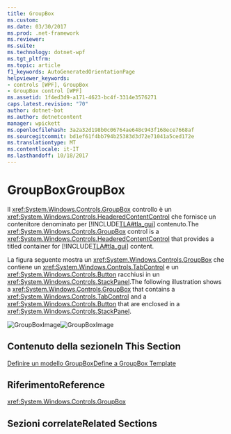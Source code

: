 ```yaml
---
title: GroupBox
ms.custom: 
ms.date: 03/30/2017
ms.prod: .net-framework
ms.reviewer: 
ms.suite: 
ms.technology: dotnet-wpf
ms.tgt_pltfrm: 
ms.topic: article
f1_keywords: AutoGeneratedOrientationPage
helpviewer_keywords:
- controls [WPF], GroupBox
- GroupBox control [WPF]
ms.assetid: 1f4ed3d9-a171-4623-bc4f-3314e3576271
caps.latest.revision: "70"
author: dotnet-bot
ms.author: dotnetcontent
manager: wpickett
ms.openlocfilehash: 3a2a32d198b0c06764ae648c943f168ece7668af
ms.sourcegitcommit: bd1ef61f4bb794b25383d3d72e71041a5ced172e
ms.translationtype: MT
ms.contentlocale: it-IT
ms.lasthandoff: 10/18/2017
---
```

# <a name="groupbox"></a><span data-ttu-id="0866a-102">GroupBox</span><span class="sxs-lookup"><span data-stu-id="0866a-102">GroupBox</span></span>
<span data-ttu-id="0866a-103">Il <xref:System.Windows.Controls.GroupBox> controllo è un <xref:System.Windows.Controls.HeaderedContentControl> che fornisce un contenitore denominato per [!INCLUDE[TLA#tla_gui](../../../../includes/tlasharptla-gui-md.md)] contenuto.</span><span class="sxs-lookup"><span data-stu-id="0866a-103">The <xref:System.Windows.Controls.GroupBox> control is a <xref:System.Windows.Controls.HeaderedContentControl> that provides a titled container for [!INCLUDE[TLA#tla_gui](../../../../includes/tlasharptla-gui-md.md)] content.</span></span>  
  
 <span data-ttu-id="0866a-104">La figura seguente mostra un <xref:System.Windows.Controls.GroupBox> che contiene un <xref:System.Windows.Controls.TabControl> e un <xref:System.Windows.Controls.Button> racchiusi in un <xref:System.Windows.Controls.StackPanel>.</span><span class="sxs-lookup"><span data-stu-id="0866a-104">The following illustration shows a <xref:System.Windows.Controls.GroupBox> that contains a <xref:System.Windows.Controls.TabControl> and a <xref:System.Windows.Controls.Button> that are enclosed in a <xref:System.Windows.Controls.StackPanel>.</span></span>  
  
 <span data-ttu-id="0866a-105">![GroupBoxImage](../../../../docs/framework/wpf/controls/media/groupboximage.JPG "GroupBoxImage")</span><span class="sxs-lookup"><span data-stu-id="0866a-105">![GroupBoxImage](../../../../docs/framework/wpf/controls/media/groupboximage.JPG "GroupBoxImage")</span></span>  
  
## <a name="in-this-section"></a><span data-ttu-id="0866a-106">Contenuto della sezione</span><span class="sxs-lookup"><span data-stu-id="0866a-106">In This Section</span></span>  
 [<span data-ttu-id="0866a-107">Definire un modello GroupBox</span><span class="sxs-lookup"><span data-stu-id="0866a-107">Define a GroupBox Template</span></span>](../../../../docs/framework/wpf/controls/how-to-define-a-groupbox-template.md)  
  
## <a name="reference"></a><span data-ttu-id="0866a-108">Riferimento</span><span class="sxs-lookup"><span data-stu-id="0866a-108">Reference</span></span>  
 <xref:System.Windows.Controls.GroupBox>  
  
## <a name="related-sections"></a><span data-ttu-id="0866a-109">Sezioni correlate</span><span class="sxs-lookup"><span data-stu-id="0866a-109">Related Sections</span></span>
